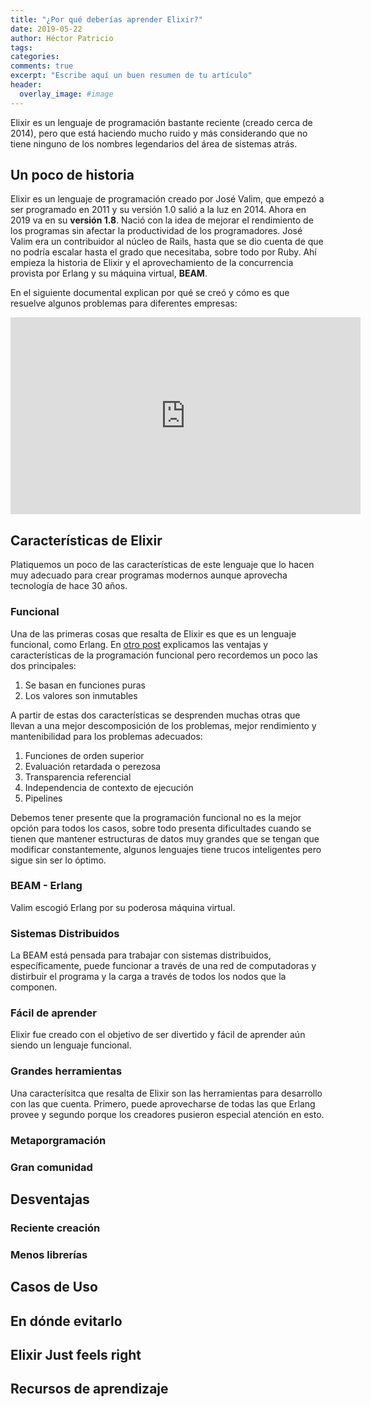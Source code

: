 ```yaml
---
title: "¿Por qué deberías aprender Elixir?"
date: 2019-05-22
author: Héctor Patricio
tags:
categories: 
comments: true
excerpt: "Escribe aquí un buen resumen de tu artículo"
header:
  overlay_image: #image
---
```


Elixir es un lenguaje de programación bastante reciente (creado cerca de 2014), pero que está haciendo mucho ruido y más considerando que no tiene ninguno de los nombres legendarios del área de sistemas atrás.

## Un poco de historia

Elixir es un lenguaje de programación creado por José Valim, que empezó a ser programado en 2011 y su versión 1.0 salió a la luz en 2014. Ahora en 2019 va en su **versión 1.8**. Nació con la idea de mejorar el rendimiento de los programas sin afectar la productividad de los programadores. José Valim era un contribuidor al núcleo de Rails, hasta que se dio cuenta de que no podría escalar hasta el grado que necesitaba, sobre todo por Ruby. Ahí empieza la historia de Elixir y el aprovechamiento de la concurrencia provista por Erlang y su máquina virtual, **BEAM**.

En el siguiente documental explican por qué se creó y cómo es que resuelve algunos problemas para diferentes empresas:

<iframe width="560" height="315" src="https://www.youtube-nocookie.com/embed/lxYFOM3UJzo" frameborder="0" allow="accelerometer; autoplay; encrypted-media; gyroscope; picture-in-picture" allowfullscreen></iframe>

## Características de Elixir

Platiquemos un poco de las características de este lenguaje que lo hacen muy adecuado para crear programas modernos aunque aprovecha tecnología de hace 30 años.

### Funcional

Una de las primeras cosas que resalta de Elixir es que es un lenguaje funcional, como Erlang. En [otro post](/) explicamos las ventajas y características de la programación funcional pero recordemos un poco las dos principales:

1. Se basan en funciones puras
2. Los valores son inmutables

A partir de estas dos características se desprenden muchas otras que llevan a una mejor descomposición de los problemas, mejor rendimiento y mantenibilidad para los problemas adecuados:

1. Funciones de orden superior
2. Evaluación retardada o perezosa
3. Transparencia referencial
4. Independencia de contexto de ejecución
5. Pipelines

Debemos tener presente que la programación funcional no es la mejor opción para todos los casos, sobre todo presenta dificultades cuando se tienen que mantener estructuras de datos muy grandes que se tengan que modificar constantemente, algunos lenguajes tiene trucos inteligentes pero sigue sin ser lo óptimo.

### BEAM - Erlang

Valim escogió Erlang por su poderosa máquina virtual. 

### Sistemas Distribuidos

La BEAM está pensada para trabajar con sistemas distribuidos, específicamente, puede funcionar a través de una red de computadoras y distirbuir el programa y la carga a través de todos los nodos que la componen.

### Fácil de aprender

Elixir fue creado con el objetivo de ser divertido y fácil de aprender aún siendo un lenguaje funcional.

### Grandes herramientas

Una caracterísitca que resalta de Elixir son las herramientas para desarrollo con las que cuenta. Primero, puede aprovecharse de todas las que Erlang provee y segundo porque los creadores pusieron especial atención en esto.

### Metaporgramación

### Gran comunidad


## Desventajas

### Reciente creación
### Menos librerías

## Casos de Uso

## En dónde evitarlo

## Elixir Just feels right


## Recursos de aprendizaje